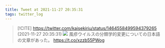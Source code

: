 ```yaml
---
title: Tweet at 2021-11-27 20:35:31
tags: twitter_log
---
```


> [!CITE] https://twitter.com/kaisekiriu/status/1464558499594379265 (2021-11-27 20:35:31)
> ![](https://twitter.com/kaisekiriu/status/1464558499594379265)
> 風疹ウイルスの分類学的変更についての日本語の文章があった。
> https://t.co/xzzb55PWog
